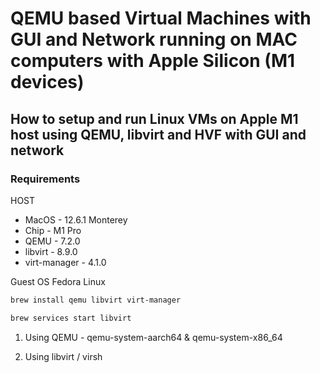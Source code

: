 # QEMU based Virtual Machines with GUI and Network running on MAC computers with Apple Silicon (M1 devices)         

## How to setup and run Linux VMs on Apple M1 host using QEMU, libvirt and HVF with GUI and network        

### Requirements

HOST
- MacOS - 12.6.1 Monterey
- Chip - M1 Pro
- QEMU - 7.2.0  
- libvirt - 8.9.0  
- virt-manager - 4.1.0  

Guest OS Fedora Linux


```sh
brew install qemu libvirt virt-manager

brew services start libvirt
```

1. Using QEMU - qemu-system-aarch64 & qemu-system-x86_64

2. Using libvirt / virsh



